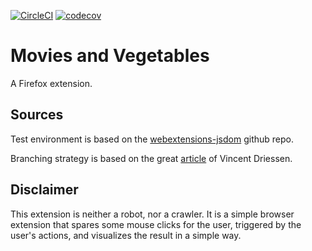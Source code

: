 [![CircleCI](https://circleci.com/gh/gergooo/MoviesAndVegetables/tree/rotten-score-on-imdb.svg?style=svg&circle-token=deac9a2ced9ed3937ff44eb0f9cf3f63aa6bff08)](https://circleci.com/gh/gergooo/MoviesAndVegetables/tree/rotten-score-on-imdb)  [![codecov](https://codecov.io/gh/gergooo/MoviesAndVegetables/branch/rotten-score-on-imdb/graph/badge.svg?token=nUY2twqHRv)](https://codecov.io/gh/gergooo/MoviesAndVegetables/branch/rotten-score-on-imdb)


# Movies and Vegetables
A Firefox extension.

## Sources
Test environment is based on the [webextensions-jsdom](https://github.com/webexts/webextensions-jsdom) github repo.

Branching strategy is based on the great [article](https://nvie.com/posts/a-successful-git-branching-model/) of Vincent Driessen.

## Disclaimer
This extension is neither a robot, nor a crawler. It is a simple browser extension that spares some mouse clicks for the user, triggered by the user's actions, and visualizes the result in a simple way.
